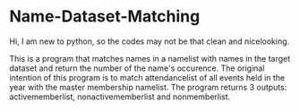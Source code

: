 # Name-Dataset-Matching
Hi, I am new to python, so the codes may not be that clean and nicelooking.

This is a program that matches names in a namelist with names in the target dataset and return the number of the name's occurence. 
The original intention of this program is to match attendancelist of all events held in the year with the master membership namelist.
The program returns 3 outputs: activememberlist, nonactivememberlist and nonmemberlist.
